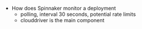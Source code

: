 - How does Spinnaker monitor a deployment
  - polling, interval 30 seconds, potential rate limits
  - clouddriver is the main component